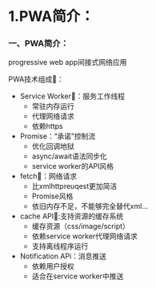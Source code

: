 # 1.PWA简介：

### 一、PWA简介：

progressive web app间接式网络应用

PWA技术组成🧩：

- Service Worker🥁：服务工作线程
  - 常驻内存运行
  - 代理网络请求
  - 依赖https
- Promise：“承诺”控制流
  - 优化回调地狱
  - async/await语法同步化
  - service worker的API风格
- fetch🎰：网络请求
  - 比xmlhttpreuqest更加简洁
  - Promise风格
  - 依旧内存不足，不能够完全替代xml...
- cache API🍭:支持资源的缓存系统
  - 缓存资源（css/image/script）
  - 依赖service worker代理网络请求
  - 支持离线程序运行
- Notification APi：消息推送
  - 依赖用户授权
  - 适合在service worker中推送

